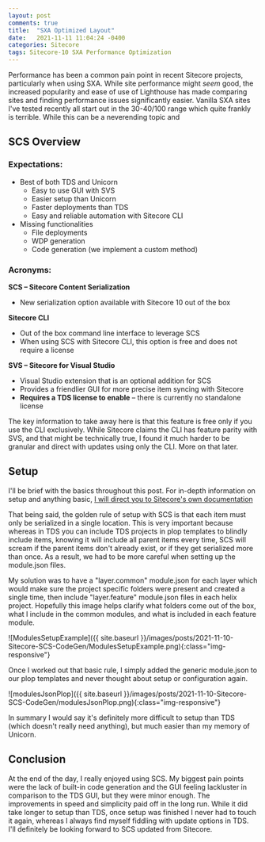 ```yaml
---
layout: post
comments: true
title:  "SXA Optimized Layout"
date:   2021-11-11 11:04:24 -0400
categories: Sitecore
tags: Sitecore-10 SXA Performance Optimization
---
```


Performance has been a common pain point in recent Sitecore projects, particularly when using SXA. While site performance might *seem* good, the increased popularity and ease of use of Lighthouse has made comparing sites and finding performance issues significantly easier. Vanilla SXA sites I've tested recently all start out in the 30-40/100 range which quite frankly is terrible. While this can be a neverending topic and 

## SCS Overview 

###  Expectations:
- Best of both TDS and Unicorn
    - Easy to use GUI with SVS
    - Easier setup than Unicorn
    - Faster deployments than TDS
    - Easy and reliable automation with Sitecore CLI
- Missing functionalities
	- File deployments
	- WDP generation
	- Code generation (we implement a custom method)

### Acronyms:

 **SCS – Sitecore Content Serialization**
- New serialization option available with Sitecore 10 out of the box

**Sitecore CLI**
- Out of the box command line interface to leverage SCS
- When using SCS with Sitecore CLI, this option is free and does not require a license

 **SVS – Sitecore for Visual Studio**
- Visual Studio extension that is an optional addition for SCS
- Provides a friendlier GUI for more precise item syncing with Sitecore
- **Requires a TDS license to enable** – there is currently no standalone license
  

The key information to take away here is that this feature is free only if you use the CLI exclusively. While Sitecore claims the CLI has feature parity with SVS, and that might be technically true, I found it much harder to be granular and direct with updates using only the CLI. More on that later.

## Setup
I'll be brief with the basics throughout this post. For in-depth information on setup and anything basic, [I will direct you to Sitecore's own documentation](https://doc.sitecore.com/en/developers/100/developer-tools/sitecore-content-serialization-structural-overview.html)

That being said, the golden rule of setup with SCS is that each item must only be serialized in a single location. This is very important because whereas in TDS you can include TDS projects in plop templates to blindly include items, knowing it will include all parent items every time, SCS will scream if the parent items don't already exist, or if they get serialized more than once. As a result, we had to be more careful when setting up the module.json files.

My solution was to have a "layer.common" module.json for each layer which would make sure the project specific folders were present and created a single time, then include "layer.feature" module.json files in each helix project. Hopefully this image helps clarify what folders come out of the box, what I include in the common modules, and what is included in each feature module.

![ModulesSetupExample]({{ site.baseurl }}/images/posts/2021-11-10-Sitecore-SCS-CodeGen/ModulesSetupExample.png){:class="img-responsive"}

Once I worked out that basic rule, I simply added the generic module.json to our plop templates and never thought about setup or configuration again.

![modulesJsonPlop]({{ site.baseurl }}/images/posts/2021-11-10-Sitecore-SCS-CodeGen/modulesJsonPlop.png){:class="img-responsive"}

 In summary I would say it's definitely more difficult to setup than TDS (which doesn't really need anything), but much easier than my memory of Unicorn.
 

## Conclusion
At the end of the day, I really enjoyed using SCS. My biggest pain points were the lack of built-in code generation and the GUI feeling lackluster in comparison to the TDS GUI, but they were minor enough. The improvements in speed and simplicity paid off in the long run. While it did take longer to setup than TDS, once setup was finished I never had to touch it again, whereas I always find myself fiddling with update options in TDS. I'll definitely be looking forward to SCS updated from Sitecore.